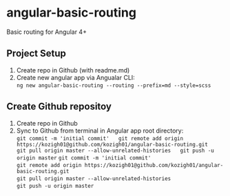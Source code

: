 # angular-basic-routing
Basic routing for Angular 4+
## Project Setup
1. Create repo in Github (with readme.md)
2. Create new angular app via Angualar CLI:  
`ng new angular-basic-routing --routing --prefix=md --style=scss`
## Create Github repositoy
1. Create repo in Github
2. Sync to Github from terminal in Angular app root directory:  
        ```
        git commit -m 'initial commit'  
        git remote add origin https://kozigh01@github.com/kozigh01/angular-basic-routing.git  
        git pull origin master --allow-unrelated-histories  
        git push -u origin master
        ```
`git commit -m 'initial commit'`  
`git remote add origin https://kozigh01@github.com/kozigh01/angular-basic-routing.git`  
`git pull origin master --allow-unrelated-histories`  
`git push -u origin master`

